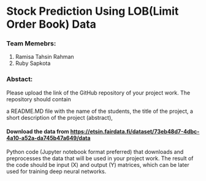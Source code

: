 # Stock Prediction Using LOB(Limit Order Book) Data 

### Team Memebrs: 
1. Ramisa Tahsin Rahman
2. Ruby Sapkota

### Abstact: 



Please upload the link of the GitHub repository of your project work. The repository should contain

a README.MD file with the name of the students, 
the title of the project,
a short description of the project (abstract),

#### Download the data from https://etsin.fairdata.fi/dataset/73eb48d7-4dbc-4a10-a52a-da745b47a649/data
Python code (Jupyter notebook format preferred) that downloads and preprocesses the data that will be used in your project work. The result of the code should be input (X) and output (Y) matrices, which can be later used for training deep neural networks.
